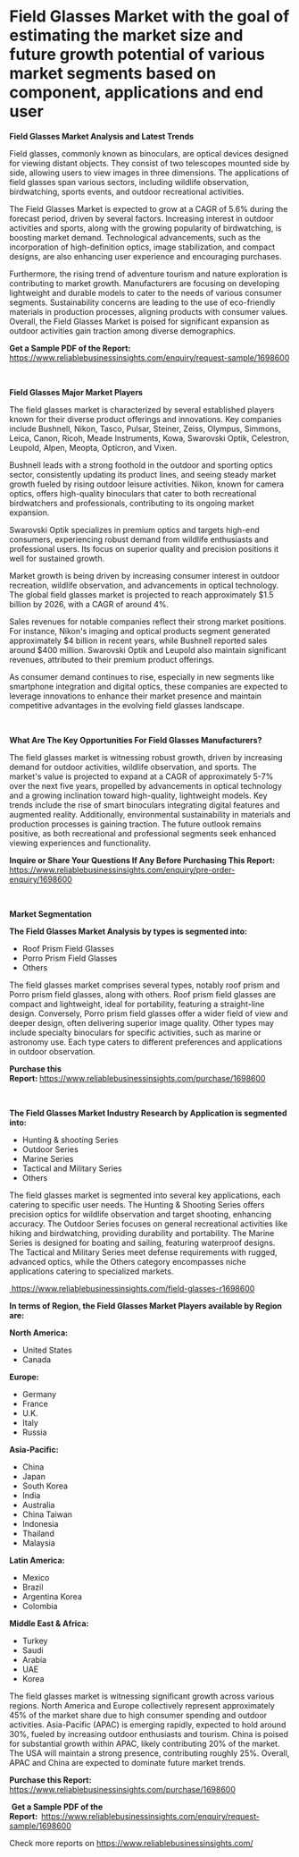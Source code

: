 <p><h1>Field Glasses Market with the goal of estimating the market size and future growth potential of various market segments based on component, applications and end user</h1></p><p><strong>Field Glasses Market Analysis and Latest Trends</strong></p>
<p><p>Field glasses, commonly known as binoculars, are optical devices designed for viewing distant objects. They consist of two telescopes mounted side by side, allowing users to view images in three dimensions. The applications of field glasses span various sectors, including wildlife observation, birdwatching, sports events, and outdoor recreational activities. </p><p>The Field Glasses Market is expected to grow at a CAGR of 5.6% during the forecast period, driven by several factors. Increasing interest in outdoor activities and sports, along with the growing popularity of birdwatching, is boosting market demand. Technological advancements, such as the incorporation of high-definition optics, image stabilization, and compact designs, are also enhancing user experience and encouraging purchases. </p><p>Furthermore, the rising trend of adventure tourism and nature exploration is contributing to market growth. Manufacturers are focusing on developing lightweight and durable models to cater to the needs of various consumer segments. Sustainability concerns are leading to the use of eco-friendly materials in production processes, aligning products with consumer values. Overall, the Field Glasses Market is poised for significant expansion as outdoor activities gain traction among diverse demographics.</p></p>
<p><strong>Get a Sample PDF of the Report:&nbsp;</strong> <a href="https://www.reliablebusinessinsights.com/enquiry/request-sample/1698600?utm_campaign=97&utm_medium=2&utm_source=Github&utm_content=ia&utm_term=09012025&utm_id=field-glasses">https://www.reliablebusinessinsights.com/enquiry/request-sample/1698600</a></p>
<p>&nbsp;</p>
<p><strong>Field Glasses Major Market Players</strong></p>
<p><p>The field glasses market is characterized by several established players known for their diverse product offerings and innovations. Key companies include Bushnell, Nikon, Tasco, Pulsar, Steiner, Zeiss, Olympus, Simmons, Leica, Canon, Ricoh, Meade Instruments, Kowa, Swarovski Optik, Celestron, Leupold, Alpen, Meopta, Opticron, and Vixen.</p><p>Bushnell leads with a strong foothold in the outdoor and sporting optics sector, consistently updating its product lines, and seeing steady market growth fueled by rising outdoor leisure activities. Nikon, known for camera optics, offers high-quality binoculars that cater to both recreational birdwatchers and professionals, contributing to its ongoing market expansion.</p><p>Swarovski Optik specializes in premium optics and targets high-end consumers, experiencing robust demand from wildlife enthusiasts and professional users. Its focus on superior quality and precision positions it well for sustained growth.</p><p>Market growth is being driven by increasing consumer interest in outdoor recreation, wildlife observation, and advancements in optical technology. The global field glasses market is projected to reach approximately $1.5 billion by 2026, with a CAGR of around 4%.</p><p>Sales revenues for notable companies reflect their strong market positions. For instance, Nikon's imaging and optical products segment generated approximately $4 billion in recent years, while Bushnell reported sales around $400 million. Swarovski Optik and Leupold also maintain significant revenues, attributed to their premium product offerings.</p><p>As consumer demand continues to rise, especially in new segments like smartphone integration and digital optics, these companies are expected to leverage innovations to enhance their market presence and maintain competitive advantages in the evolving field glasses landscape.</p></p>
<p>&nbsp;</p>
<p><strong>What Are The Key Opportunities For Field Glasses Manufacturers?</strong></p>
<p><p>The field glasses market is witnessing robust growth, driven by increasing demand for outdoor activities, wildlife observation, and sports. The market's value is projected to expand at a CAGR of approximately 5-7% over the next five years, propelled by advancements in optical technology and a growing inclination toward high-quality, lightweight models. Key trends include the rise of smart binoculars integrating digital features and augmented reality. Additionally, environmental sustainability in materials and production processes is gaining traction. The future outlook remains positive, as both recreational and professional segments seek enhanced viewing experiences and functionality.</p></p>
<p><strong>Inquire or Share Your Questions If Any Before Purchasing This Report:</strong> <a href="https://www.reliablebusinessinsights.com/enquiry/pre-order-enquiry/1698600?utm_campaign=97&utm_medium=2&utm_source=Github&utm_content=ia&utm_term=09012025&utm_id=field-glasses">https://www.reliablebusinessinsights.com/enquiry/pre-order-enquiry/1698600</a></p>
<p>&nbsp;</p>
<p><strong>Market Segmentation</strong></p>
<p><strong>The Field Glasses Market Analysis by types is segmented into:</strong></p>
<p><ul><li>Roof Prism Field Glasses</li><li>Porro Prism Field Glasses</li><li>Others</li></ul></p>
<p><p>The field glasses market comprises several types, notably roof prism and Porro prism field glasses, along with others. Roof prism field glasses are compact and lightweight, ideal for portability, featuring a straight-line design. Conversely, Porro prism field glasses offer a wider field of view and deeper design, often delivering superior image quality. Other types may include specialty binoculars for specific activities, such as marine or astronomy use. Each type caters to different preferences and applications in outdoor observation.</p></p>
<p><strong>Purchase this Report:&nbsp;</strong><a href="https://www.reliablebusinessinsights.com/purchase/1698600?utm_campaign=97&utm_medium=2&utm_source=Github&utm_content=ia&utm_term=09012025&utm_id=field-glasses">https://www.reliablebusinessinsights.com/purchase/1698600</a></p>
<p>&nbsp;</p>
<p><strong>The Field Glasses Market Industry Research by Application is segmented into:</strong></p>
<p><ul><li>Hunting & shooting Series</li><li>Outdoor Series</li><li>Marine Series</li><li>Tactical and Military Series</li><li>Others</li></ul></p>
<p><p>The field glasses market is segmented into several key applications, each catering to specific user needs. The Hunting & Shooting Series offers precision optics for wildlife observation and target shooting, enhancing accuracy. The Outdoor Series focuses on general recreational activities like hiking and birdwatching, providing durability and portability. The Marine Series is designed for boating and sailing, featuring waterproof designs. The Tactical and Military Series meet defense requirements with rugged, advanced optics, while the Others category encompasses niche applications catering to specialized markets.</p></p>
<p><a href="https://www.reliablebusinessinsights.com/field-glasses-r1698600?utm_campaign=97&utm_medium=2&utm_source=Github&utm_content=ia&utm_term=09012025&utm_id=field-glasses">&nbsp;https://www.reliablebusinessinsights.com/field-glasses-r1698600</a></p>
<p><strong>In terms of Region, the Field Glasses Market Players available by Region are:</strong></p>
<p>
    <p> <strong> North America: </strong>
        <ul>
            <li>United States</li>
            <li>Canada</li>
        </ul>
        </p> 
    <p> <strong> Europe: </strong>
        <ul>
            <li>Germany</li>
            <li>France</li>
            <li>U.K.</li>
            <li>Italy</li>
            <li>Russia</li>
        </ul>
        </p> 
    <p> <strong> Asia-Pacific: </strong>
        <ul>
            <li>China</li>
            <li>Japan</li>
            <li>South Korea</li>
            <li>India</li>
            <li>Australia</li>
            <li>China Taiwan</li>
            <li>Indonesia</li>
            <li>Thailand</li>
            <li>Malaysia</li>
        </ul>
        </p> 
    <p> <strong> Latin America: </strong>
        <ul>
            <li>Mexico</li>
            <li>Brazil</li>
            <li>Argentina Korea</li>
            <li>Colombia</li>
        </ul>
        </p> 
    <p> <strong> Middle East & Africa: </strong>
        <ul>
            <li>Turkey</li>
            <li>Saudi</li>
            <li>Arabia</li>
            <li>UAE</li>
            <li>Korea</li>
        </ul>
    </p>
    </p>
<p><p>The field glasses market is witnessing significant growth across various regions. North America and Europe collectively represent approximately 45% of the market share due to high consumer spending and outdoor activities. Asia-Pacific (APAC) is emerging rapidly, expected to hold around 30%, fueled by increasing outdoor enthusiasts and tourism. China is poised for substantial growth within APAC, likely contributing 20% of the market. The USA will maintain a strong presence, contributing roughly 25%. Overall, APAC and China are expected to dominate future market trends.</p></p>
<p><strong>Purchase this Report: </strong><a href="https://www.reliablebusinessinsights.com/purchase/1698600?utm_campaign=97&utm_medium=2&utm_source=Github&utm_content=ia&utm_term=09012025&utm_id=field-glasses">https://www.reliablebusinessinsights.com/purchase/1698600</a></p>
<p>&nbsp;<strong>Get a Sample PDF of the Report:&nbsp;&nbsp;</strong><a href="https://www.reliablebusinessinsights.com/enquiry/request-sample/1698600?utm_campaign=97&utm_medium=2&utm_source=Github&utm_content=ia&utm_term=09012025&utm_id=field-glasses">https://www.reliablebusinessinsights.com/enquiry/request-sample/1698600</a></p>
<p><strong></strong></p>
<p>Check more reports on <a href="https://www.reliablebusinessinsights.com/?utm_campaign=97&utm_medium=2&utm_source=Github&utm_content=ia&utm_term=09012025&utm_id=field-glasses">https://www.reliablebusinessinsights.com/</a></p>